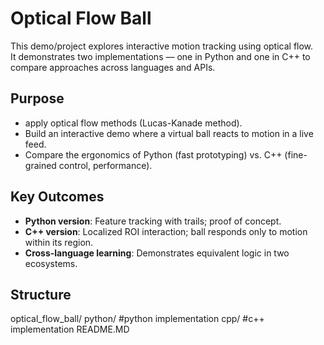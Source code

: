 # Optical Flow Ball

This demo/project explores interactive motion tracking using optical flow.  
It demonstrates two implementations — one in Python and one in C++ to compare approaches across languages and APIs.

## Purpose
- apply optical flow methods (Lucas-Kanade method).
- Build an interactive demo where a virtual ball reacts to motion in a live feed.
- Compare the ergonomics of Python (fast prototyping) vs. C++ (fine-grained control, performance).

## Key Outcomes
- **Python version**: Feature tracking with trails; proof of concept.  
- **C++ version**: Localized ROI interaction; ball responds only to motion within its region.  
- **Cross-language learning**: Demonstrates equivalent logic in two ecosystems.

## Structure

optical_flow_ball/
    python/ #python implementation
    cpp/ #c++ implementation
    README.MD
